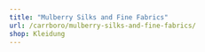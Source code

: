 ```yaml
---
title: "Mulberry Silks and Fine Fabrics"
url: /carrboro/mulberry-silks-and-fine-fabrics/
shop: Kleidung
---
```


